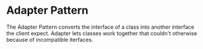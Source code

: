 # Adapter Pattern

The Adapter Pattern converts the interface of a class into another interface the client expect. Adapter lets classes work together that couldn't otherwise because of incompatible iterfaces.
